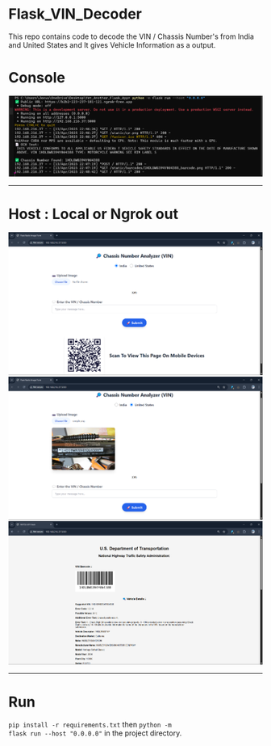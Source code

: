 # Flask_VIN_Decoder
This repo contains code to decode the VIN / Chassis Number's from India and United States and It gives Vehicle Information as a output.

# Console
<img src="images/console.png" width="700px" />

<hr />

# Host : Local or Ngrok out
<img src="images/out-1.png" width="700px" /> <br />
<img src="images/out-3.png" width="700px" /> <br />
<img src="images/out-2.png" width="700px" /> <br />

<hr />

# Run
<code>pip install -r requirements.txt</code>
then
<code>python -m flask run --host "0.0.0.0"</code>
in the project directory.
